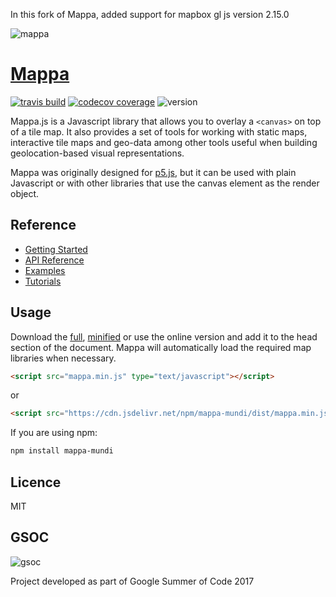 In this fork of Mappa, added support for mapbox gl js version 2.15.0

![mappa](website/static/img/logo_small.png)

[Mappa](https://mappa.js.org/)
========

[![travis build](https://img.shields.io/travis/cvalenzuela/Mappa.svg?style=flat-square)](https://travis-ci.org/cvalenzuela/Mappa)
[![codecov coverage](https://img.shields.io/codecov/c/github/cvalenzuela/Mappa.svg?style=flat-square)](https://codecov.io/github/cvalenzuela/Mappa)
![version](https://img.shields.io/npm/v/mappa-mundi.svg?style=flat-square)

Mappa.js is a Javascript library that allows you to overlay a `<canvas>` on top of a tile map. It also provides a set of tools for working with static maps, interactive tile maps and geo-data among other tools useful when building geolocation-based visual representations.

Mappa was originally designed for [p5.js](https://github.com/processing/p5.js), but it can be used with plain Javascript or with other libraries that use the canvas element as the render object.

## Reference

- [Getting Started](https://mappa.js.org/docs/getting-started.html)
- [API Reference](https://mappa.js.org/docs/api-mappa.html)
- [Examples](https://mappa.js.org/docs/examples-google-maps.html)
- [Tutorials](https://mappa.js.org/docs/introduction-to-web-maps.html)

## Usage

Download the [full](dist/mappa.js), [minified](dist/mappa.min.js) or use the online version and add  it to the head section of the document. Mappa will automatically load the required map libraries when necessary.

```html
<script src="mappa.min.js" type="text/javascript"></script>
```
or
```html
<script src="https://cdn.jsdelivr.net/npm/mappa-mundi/dist/mappa.min.js" type="text/javascript"></script>
```

If you are using npm:
```bash
npm install mappa-mundi
```

## Licence
  MIT

## GSOC
![gsoc](website/static/img/gsoc.png)

Project developed as part of Google Summer of Code 2017
